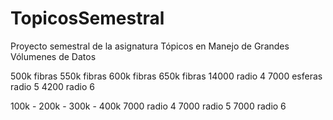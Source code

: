 # TopicosSemestral
Proyecto semestral de la asignatura Tópicos en Manejo de Grandes Vólumenes de Datos

500k fibras
550k fibras
600k fibras
650k fibras
    14000 radio 4
    7000 esferas radio 5
    4200 radio 6


100k - 200k - 300k - 400k 
7000 radio 4
7000 radio 5
7000 radio 6





